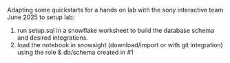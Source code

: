 Adapting some quickstarts for a hands on lab with the sony interactive team June 2025
to setup lab:
1. run setup.sql in a snowflake worksheet to build the database schema and desired integrations.
2. load the notebook in snowsight (download/import or with git integration) using the role & db/schema created in #1
